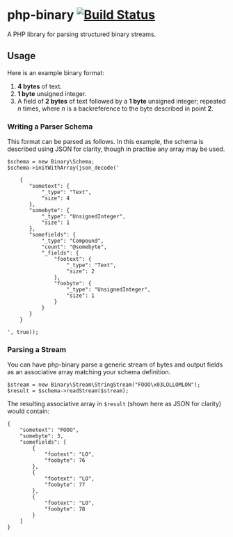 php-binary [![Build Status](https://travis-ci.org/themainframe/php-binary.svg?branch=master)](https://travis-ci.org/themainframe/php-binary)
==========

A PHP library for parsing structured binary streams.


## Usage

Here is an example binary format:

 1. **4 bytes** of text.
 2. **1 byte** unsigned integer.
 3. A field of **2 bytes** of text followed by a **1 byte** unsigned integer; repeated *n* times, where *n* is a backreference to the byte described in point **2**.


### Writing a Parser Schema

This format can be parsed as follows. In this example, the schema is described using JSON for clarity, though in practise any array may be used.

    $schema = new Binary\Schema;
    $schema->initWithArray(json_decode('

        {
           "sometext": {
               "_type": "Text",
               "size": 4
           },
           "somebyte": {
               "_type": "UnsignedInteger",
               "size": 1
           },
           "somefields": {
               "_type": "Compound",
               "count": "@somebyte",
               "_fields": {
                   "footext": {
                       "_type": "Text",
                       "size": 2
                   },
                   "foobyte": {
                       "_type": "UnsignedInteger",
                       "size": 1
                   }
               }
           }
        }

    ', true));

### Parsing a Stream

You can have php-binary parse a generic stream of bytes and output fields as an associative array matching your schema definition.

    $stream = new Binary\Stream\StringStream("FOOO\x03LOLLOMLON");
    $result = $schema->readStream($stream);

The resulting associative array in `$result` (shown here as JSON for clarity) would contain:

    {
        "sometext": "FOOO",
        "somebyte": 3,
        "somefields": [
            {
                "footext": "LO",
                "foobyte": 76
            },
            {
                "footext": "LO",
                "foobyte": 77
            },
            {
                "footext": "LO",
                "foobyte": 78
            }
        ]
    }
